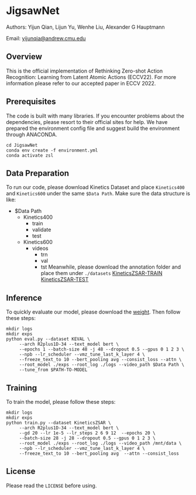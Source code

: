 # JigsawNet
Authors: Yijun Qian, Lijun Yu, Wenhe Liu, Alexander G Hauptmann

Email: yijunqia@andrew.cmu.edu

## Overview
This is the official implementation of Rethinking Zero-shot Action Recognition: Learning from Latent Atomic Actions (ECCV22). For more information please refer to our accepted paper in ECCV 2022.

## Prerequisites
The code is built with many libraries.
If you encounter problems about the dependencies, please resort to their official sites for help.
We have prepared the environment config file and suggest build the environment through ANACONDA.
```
cd JigsawNet
conda env create -f environment.yml 
conda activate zsl
```

## Data Preparation
To run our code, please download Kinetics Dataset and place `Kinetics400` and `Kinetics600` under the same `$Data Path`.
Make sure the data structure is like:
* $Data Path
  * Kinetics400
      * train
      * validate
      * test
  * Kinetics600
      * videos
          * trn
          * val
          * tst
Meanwhile, please download the annotation folder and place them under `./datasets`
[KineticsZSAR-TRAIN]()
[KineticsZSAR-TEST]()

## Inference
To quickly evaluate our model, please download the [weight]().
Then follow these steps:
```
mkdir logs
mkdir exps
python eval.py --dataset KEVAL \
     --arch R2plus1D-34 --text_model bert \
     --epochs 1 --batch-size 48 -j 48 --dropout 0.5 --gpus 0 1 2 3 \
     --npb --lr_scheduler --vmz_tune_last_k_layer 4 \
     --freeze_text_to 10 --bert_pooling avg --consist_loss --attn \
     --root_model ./exps --root_log ./logs --video_path $Data Path \
     --tune_from $PATH-TO-MODEL
```

## Training
To train the model, please follow these steps:
```
mkdir logs
mkdir exps
python train.py --dataset KineticsZSAR \
     --arch R2plus1D-34 --text_model bert \
     --gd 20 --lr 1e-5 --lr_steps 2 6 9 12  --epochs 20 \
     --batch-size 28 -j 28 --dropout 0.5 --gpus 0 1 2 3 \
     --root_model ./exps --root_log ./logs --video_path /mnt/data \
     --npb --lr_scheduler --vmz_tune_last_k_layer 4 \
     --freeze_text_to 10 --bert_pooling avg  --attn --consist_loss
```

## License
Please read the `LICENSE` before using.